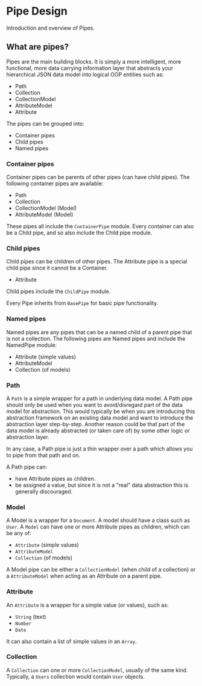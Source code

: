 # Pipe Design

Introduction and overview of Pipes.

## What are pipes?

Pipes are the main building blocks. It is simply a more intelligent, more functional,
more data carrying information layer that abstracts your hierarchical JSON data model into logical OOP entities such as:

- Path
- Collection
- CollectionModel
- AttributeModel
- Attribute

The pipes can be grouped into:
- Container pipes
- Child pipes
- Named pipes

### Container pipes

Container pipes can be parents of other pipes (can have child pipes).
The following container pipes are available:

- Path
- Collection
- CollectionModel (Model)
- AttributeModel (Model)

These pipes all include the `ContainerPipe` module.
Every container can also be a Child pipe, and so also include the Child pipe module.

### Child pipes

Child pipes can be children of other pipes. The Attribute pipe is a special child pipe since it cannot be a Container.
- Attribute

Child pipes include the `ChildPipe` module.

Every Pipe inherits from `BasePipe` for basic pipe functionality.

### Named pipes

Named pipes are any pipes that can be a named child of a parent pipe that is not a collection.
The following pipes are Named pipes and include the NamedPipe module:

* Attribute (simple values)
* AttributeModel
* Collection (of models)

### Path

A `Path` is a simple wrapper for a path in underlying data model. A Path pipe should only be
used when you want to avoid/disregard part of the data model for abstraction.
This would typically be when you are introducing this abstraction framework on an existing data model
 and want to introduce the abstraction layer step-by-step. Another reason could be that part of the data model
 is already abstracted (or taken care of) by some other logic or abstraction layer.

In any case, a Path pipe is just a thin wrapper over a path which allows you to pipe from that path and on.

A Path pipe can:
- have Attribute pipes as children.
- be assigned a value, but since it is not a "real" data abstraction this is generally discouraged.

### Model

A Model is a wrapper for a `Document`. A model should have a class such as `User`.
A `Model` can have one or more Attribute pipes as children, which can be any of:

* `Attribute` (simple values)
* `AttributeModel`
* `Collection` (of models)

A Model pipe can be either a `CollectionModel` (when child of a collection) or a `AttributeModel` when acting as an
Attribute on a parent pipe.

### Attribute

An `Attribute` is a wrapper for a simple value (or values), such as:

* `String` (text)
* `Number`
* `Date`

It can also contain a list of simple values in an `Array`.

### Collection

A `Collection` can one or more `CollectionModel`, usually of the same kind.
Typically, a `Users` collection would contain `User` objects.

